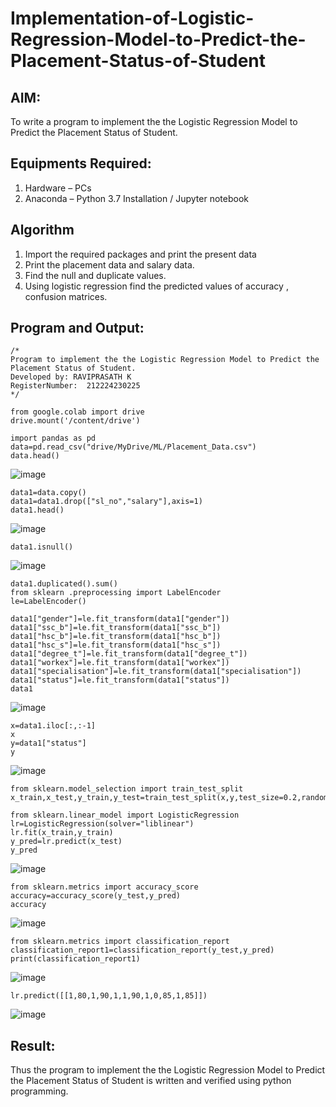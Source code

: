 # Implementation-of-Logistic-Regression-Model-to-Predict-the-Placement-Status-of-Student

## AIM:
To write a program to implement the the Logistic Regression Model to Predict the Placement Status of Student.

## Equipments Required:
1. Hardware – PCs
2. Anaconda – Python 3.7 Installation / Jupyter notebook

## Algorithm
1. Import the required packages and print the present data
2. Print the placement data and salary data.
3. Find the null and duplicate values.
4. Using logistic regression find the predicted values of accuracy , confusion matrices.

## Program and Output:
```
/*
Program to implement the the Logistic Regression Model to Predict the Placement Status of Student.
Developed by: RAVIPRASATH K
RegisterNumber:  212224230225
*/
```
```
from google.colab import drive
drive.mount('/content/drive')

import pandas as pd
data=pd.read_csv("drive/MyDrive/ML/Placement_Data.csv")
data.head()
```
![image](https://github.com/user-attachments/assets/4558da90-fbd1-417b-8f79-9a782c1d9dfa)
```
data1=data.copy()
data1=data1.drop(["sl_no","salary"],axis=1)
data1.head()
```
![image](https://github.com/user-attachments/assets/c4f2c7e9-bc05-4700-aebf-e0b602dc2abd)
```
data1.isnull()
```
![image](https://github.com/user-attachments/assets/15e8f86d-d546-498a-94e6-5520cd48cece)
```
data1.duplicated().sum()
from sklearn .preprocessing import LabelEncoder
le=LabelEncoder()

data1["gender"]=le.fit_transform(data1["gender"])
data1["ssc_b"]=le.fit_transform(data1["ssc_b"])
data1["hsc_b"]=le.fit_transform(data1["hsc_b"])
data1["hsc_s"]=le.fit_transform(data1["hsc_s"])
data1["degree_t"]=le.fit_transform(data1["degree_t"])
data1["workex"]=le.fit_transform(data1["workex"])
data1["specialisation"]=le.fit_transform(data1["specialisation"])
data1["status"]=le.fit_transform(data1["status"])
data1
```
![image](https://github.com/user-attachments/assets/3ef10981-7699-4f30-8436-0f9e5fec37e8)
```
x=data1.iloc[:,:-1]
x
y=data1["status"]
y
```
![image](https://github.com/user-attachments/assets/65112a53-8b8b-4240-86b4-4be5f918dab8)
```
from sklearn.model_selection import train_test_split
x_train,x_test,y_train,y_test=train_test_split(x,y,test_size=0.2,random_state=0)

from sklearn.linear_model import LogisticRegression
lr=LogisticRegression(solver="liblinear")
lr.fit(x_train,y_train)
y_pred=lr.predict(x_test)
y_pred
```
![image](https://github.com/user-attachments/assets/36da5b32-52fa-4b0e-a80d-23288efcc44b)
```
from sklearn.metrics import accuracy_score
accuracy=accuracy_score(y_test,y_pred)
accuracy
```
![image](https://github.com/user-attachments/assets/f24f0e64-f994-469c-9895-d4a724b8aab2)
```
from sklearn.metrics import classification_report
classification_report1=classification_report(y_test,y_pred)
print(classification_report1)
```
![image](https://github.com/user-attachments/assets/f1bbfe8c-7f53-4d08-b4dd-a1e61b661313)
```
lr.predict([[1,80,1,90,1,1,90,1,0,85,1,85]])
```
![image](https://github.com/user-attachments/assets/4d542a7d-873b-49e3-80b0-0f1944ebe922)

## Result:
Thus the program to implement the the Logistic Regression Model to Predict the Placement Status of Student is written and verified using python programming.

